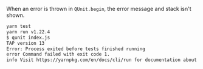 When an error is thrown in `QUnit.begin`, the error message and stack isn't shown.

```bash
yarn test
yarn run v1.22.4
$ qunit index.js
TAP version 13
Error: Process exited before tests finished running
error Command failed with exit code 1.
info Visit https://yarnpkg.com/en/docs/cli/run for documentation about this command.
```